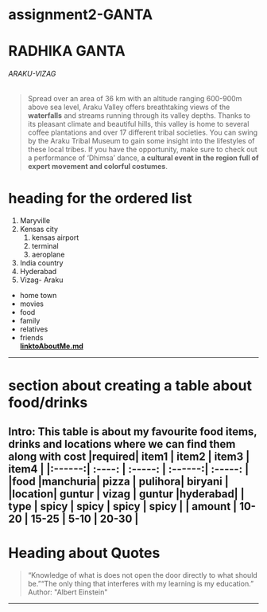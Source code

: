 # assignment2-GANTA
# RADHIKA GANTA
###### ARAKU-VIZAG
>Spread over an area of 36 km with an altitude ranging 600-900m above sea level, Araku Valley offers breathtaking views of the **waterfalls** and streams running through its valley depths. Thanks to its pleasant climate and beautiful hills, this valley is home to several coffee plantations and over 17 different tribal societies. You can swing by the Araku Tribal Museum to gain some insight into the lifestyles of these local tribes. If you have the opportunity, make sure to check out a performance of ‘Dhimsa’ dance, **a cultural event in the region full of expert movement and colorful costumes**.
# heading for the ordered list
1. Maryville
2. Kensas city
     1. kensas airport
     2. terminal
     3. aeroplane
3. India country
4. Hyderabad
5. Vizag- Araku
* home town
* movies
* food
* family
* relatives
* friends    
**[linktoAboutMe.md](AboutMe.md)**
---
# section about creating a table about food/drinks

Intro:
This table is about my favourite food items, drinks and locations where we can find them along with cost
|required|  item1  |  item2  |  item3  |  item4  |
|:------:|  :----: | :-----: | :------:| :-----: |
|food    |manchuria|  pizza  | pulihora| biryani |
|location| guntur  | vizag   | guntur  |hyderabad|
|  type  | spicy   | spicy   | spicy   | spicy   |
| amount | 10-20   | 15-25   |  5-10   | 20-30   |
---
# Heading about Quotes
>“Knowledge of what is does not open the door directly to what should be.”“The only thing that interferes with my learning is my education.”
>Author: "Albert Einstein"
***
# 

